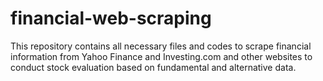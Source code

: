 # financial-web-scraping
This repository contains all necessary files and codes to scrape financial information from Yahoo Finance and Investing.com and other websites to conduct stock evaluation based on fundamental and alternative data.
